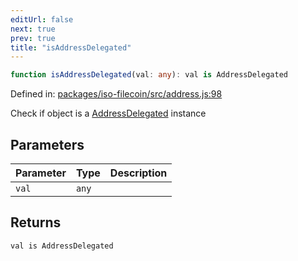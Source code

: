 ```yaml
---
editUrl: false
next: true
prev: true
title: "isAddressDelegated"
---
```


```ts
function isAddressDelegated(val: any): val is AddressDelegated
```

Defined in: [packages/iso-filecoin/src/address.js:98](https://github.com/hugomrdias/filecoin/blob/main/packages/iso-filecoin/src/address.js#L98)

Check if object is a [AddressDelegated](../../../../../../../api/address/classes/addressdelegated) instance

## Parameters

| Parameter | Type | Description |
| ------ | ------ | ------ |
| `val` | `any` |  |

## Returns

`val is AddressDelegated`
